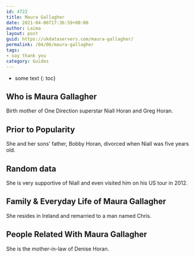 ```yaml
---
id: 4722
title: Maura Gallagher
date: 2021-04-06T17:36:59+00:00
author: Laima
layout: post
guid: https://ukdataservers.com/maura-gallagher/
permalink: /04/06/maura-gallagher
tags:
- say thank you
category: Guides
---
```


* some text
{: toc}


## Who is Maura Gallagher
                  
                  
                  
Birth mother of One Direction superstar Niall Horan and Greg Horan.
                  
              
            
              
            
                
                
                
## Prior to Popularity
                  
                  
                  
She and her sons&#8217; father, Bobby Horan, divorced when Niall was five years old.
                  
              
            
              
            
                
                
                
## Random data
                  
                  
                  
She is very supportive of Niall and even visited him on his US tour in 2012.
                  
              
            
              
            
                
                
                
## Family & Everyday Life of Maura Gallagher
                  
                  
                  
She resides in Ireland and remarried to a man named Chris.
                  
              
            
              
            
                
                
                
## People Related With Maura Gallagher
                  
                  
                  
She is the mother-in-law of Denise Horan.
                  
              
            
              
            
                
              
            
              
              
            
            
              
            
          
          
          